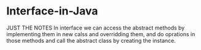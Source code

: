 # Interface-in-Java
JUST THE NOTES
In interface we can access the abstract methods by implementing them in new calss and overridding them, and do oprations in those methods and call the abstract class by creating the instance.
